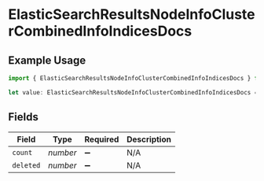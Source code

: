 # ElasticSearchResultsNodeInfoClusterCombinedInfoIndicesDocs

## Example Usage

```typescript
import { ElasticSearchResultsNodeInfoClusterCombinedInfoIndicesDocs } from "censys-sdk-typescript/models/components";

let value: ElasticSearchResultsNodeInfoClusterCombinedInfoIndicesDocs = {};
```

## Fields

| Field              | Type               | Required           | Description        |
| ------------------ | ------------------ | ------------------ | ------------------ |
| `count`            | *number*           | :heavy_minus_sign: | N/A                |
| `deleted`          | *number*           | :heavy_minus_sign: | N/A                |